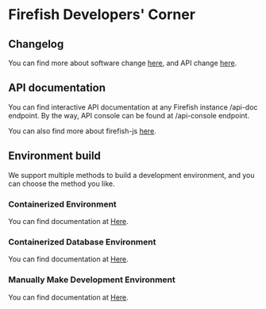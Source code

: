 # Firefish Developers' Corner

## Changelog

You can find more about software change [here](../docs/changelog.md), and API change [here](../docs/api-change.md).

## API documentation

You can find interactive API documentation at any Firefish instance /api-doc endpoint. By the way, API console can be found at /api-console endpoint.

You can also find more about firefish-js [here](../packages/firefish-js/README.md).

## Environment build

We support multiple methods to build a development environment, and you can choose the method you like.

### Containerized Environment

You can find documentation at [Here](docker/README.md).

### Containerized Database Environment

You can find documentation at [Here](docker-dbonly/README.md).

### Manually Make Development Environment

You can find documentation at [Here](manually/README.md).
